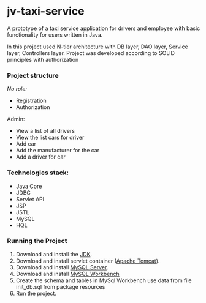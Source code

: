 # jv-taxi-service 

A prototype of a taxi service application for drivers and employee
with basic functionality for users written 
in Java.

In this project used N-tier architecture with DB layer, 
DAO layer, Service layer, Controllers layer. Project was 
developed according to SOLID principles with authorization

### Project structure 

_No role:_

- Registration
- Authorization

Admin:

- View a list of all drivers
- View the list cars for driver
- Add car
- Add the manufacturer for the car
- Add a driver for car

### Technologies stack:

- Java Core 
- JDBC
- Servlet API 
- JSP 
- JSTL 
- MySQL
- HQL

### Running the Project

1. Download and install the [JDK]( https://www.oracle.com/ru/java/technologies/javase-downloads.html).
2. Download and install servlet container ([Apache Tomcat](http://tomcat.apache.org/index.html)).
3. Download and install [MySQL Server](https://dev.mysql.com/downloads/).
4. Download and install [MySQL Workbench](https://www.mysql.com/products/workbench/)
5. Create the schema and tables in MySql Workbench use data from file init_db.sql from package resources
6. Run the project.